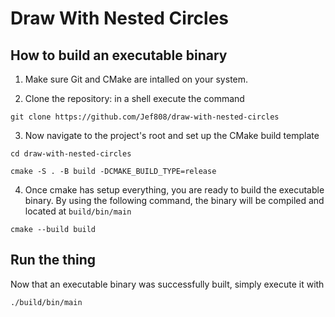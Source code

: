 # Draw With Nested Circles

## How to build an executable binary

1. Make sure Git and CMake are intalled on your system.

2. Clone the repository: in a shell execute the command

``` shell
git clone https://github.com/Jef808/draw-with-nested-circles
```

3. Now navigate to the project's root and set up the CMake build template

``` shell
cd draw-with-nested-circles

cmake -S . -B build -DCMAKE_BUILD_TYPE=release
```

4. Once cmake has setup everything, you are ready to build the executable binary.
By using the following command, the binary will be compiled and located at `build/bin/main`

``` shell
cmake --build build
```

## Run the thing

Now that an executable binary was successfully built, simply execute it with

``` shell
./build/bin/main
```

